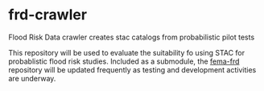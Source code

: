 # frd-crawler
Flood Risk Data crawler creates stac catalogs from probabilistic pilot tests


This repository will be used to evaluate the suitability fo using STAC for probablistic flood risk studies. Included as a submodule, the [fema-frd](https://github.com/Dewberry/fema-frd) repository will be updated frequently as testing and development activities are underway.